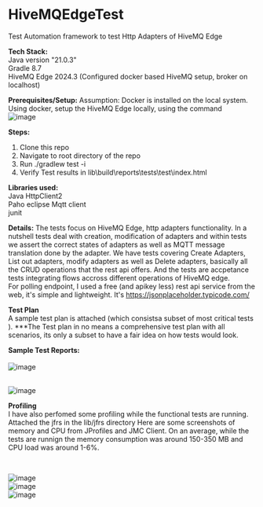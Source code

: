# HiveMQEdgeTest
Test Automation framework to test Http Adapters of HiveMQ Edge

**Tech Stack:**</br>
Java version "21.0.3"</br>
Gradle 8.7</br>
HiveMQ Edge 2024.3 (Configured docker based HiveMQ setup, broker on localhost) </br>

**Prerequisites/Setup:**
Assumption: Docker is installed on the local system. Using docker, setup the HiveMQ Edge locally, using the command </br>
![image](https://github.com/surya818/hivemq-edge-test/assets/7116020/76044981-f450-40c2-9712-24bbe9350f40)</br>

**Steps:**
1. Clone this repo </br>
2. Navigate to root directory of the repo </br>
3. Run ./gradlew test -i </br>
4. Verify Test results in lib\build\reports\tests\test\index.html </br>
 

**Libraries used:**</br>
Java HttpClient2</br>
Paho eclipse Mqtt client</br>
junit </br>

**Details:**
The tests focus on HiveMQ Edge, http adapters functionality. In a nutshell tests deal with creation, modification of adapters and within tests we assert the correct states of adapters as well as MQTT message translation done by the adapter. We have tests covering Create Adapters, List out adapters, modify adapters as well as Delete adapters, basically all the CRUD operations that the rest api offers. And the tests are accpetance tests integrating flows accross different operations of HiveMQ edge.
</br>
For polling endpoint, I used a free (and apikey less) rest api service from the web, it's simple and lightweight. It's https://jsonplaceholder.typicode.com/

**Test Plan** </br>
A sample test plan is attached (which consistsa subset of most critical tests ). 
***The Test plan in no means a comprehensive test plan with all scenarios, its only a subset to have a fair idea on how tests would look.

**Sample Test Reports:** </br>
</br>![image](https://github.com/surya818/HiveMQEdgeTest/assets/7116020/34376cc0-6dc0-4e8c-a16a-afa8f97b65b9)

</br>![image](https://github.com/surya818/HiveMQEdgeTest/assets/7116020/c9dcd9ff-5de7-4c14-973a-570ae1a7f172)


**Profiling** </br>
I have also perfomed some profiling while the functional tests are running. Attached the jfrs in the lib/jfrs directory
Here are some screenshots of memory and CPU from JProfiles and JMC Client. On an average, while the tests are runnign the memory consumption was around 150-350 MB and CPU load was around 1-6%.

</br>

![image](https://github.com/surya818/HiveMQEdgeTest/assets/7116020/4073634a-928c-46ae-86e5-160ad57dc254) </br>
![image](https://github.com/surya818/HiveMQEdgeTest/assets/7116020/6b5de118-542e-4115-b2e5-9e04e1504086) </br>
![image](https://github.com/surya818/HiveMQEdgeTest/assets/7116020/c5ee0def-f299-4233-b4dd-114b3143bed7) </br>




